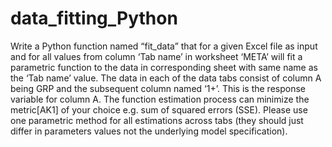 # data_fitting_Python
Write a Python function named “fit_data” that for a given Excel file as input and for all values from column ‘Tab name’ in worksheet ‘META’ will fit a parametric function to the data in corresponding sheet with same name as the ‘Tab name’ value. 
The data in each of the data tabs consist
of column A being GRP and the subsequent column named ‘1+’. This
is the response variable for column A. The function estimation process can
minimize the metric[AK1]  of your choice e.g. sum of squared errors (SSE). Please use one parametric
method for all estimations across tabs (they should just differ in parameters
values not the underlying model specification).

